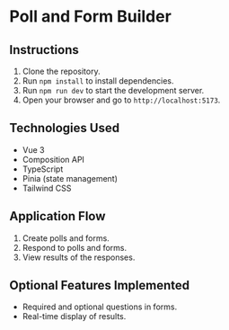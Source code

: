 # Poll and Form Builder

## Instructions

1. Clone the repository.
2. Run `npm install` to install dependencies.
3. Run `npm run dev` to start the development server.
4. Open your browser and go to `http://localhost:5173`.

## Technologies Used

- Vue 3
- Composition API
- TypeScript
- Pinia (state management)
- Tailwind CSS

## Application Flow

1. Create polls and forms.
2. Respond to polls and forms.
3. View results of the responses.

## Optional Features Implemented

- Required and optional questions in forms.
- Real-time display of results.
